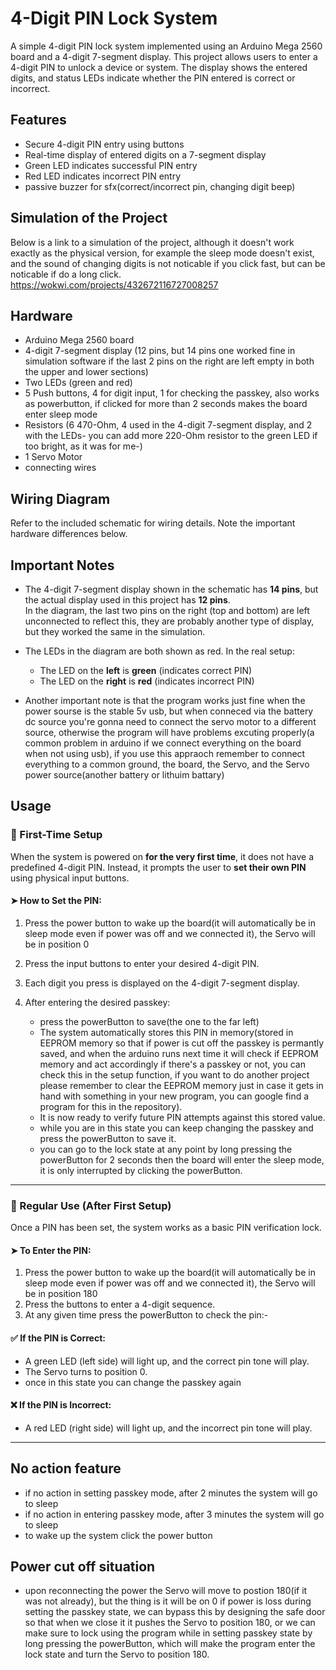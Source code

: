 # 4-Digit PIN Lock System

A simple 4-digit PIN lock system implemented using an Arduino Mega 2560 board and a 4-digit 7-segment display. This project allows users to enter a 4-digit PIN to unlock a device or system. The display shows the entered digits, and status LEDs indicate whether the PIN entered is correct or incorrect.

## Features

- Secure 4-digit PIN entry using buttons
- Real-time display of entered digits on a 7-segment display
- Green LED indicates successful PIN entry
- Red LED indicates incorrect PIN entry
- passive buzzer for sfx(correct/incorrect pin, changing digit beep)

## Simulation of the Project

Below is a link to a simulation of the project, although it doesn't work exactly as the physical version, for example the sleep mode doesn't exist, and the sound of changing digits is not noticable if you click fast, but can be noticable if do a long click.
https://wokwi.com/projects/432672116727008257

## Hardware

- Arduino Mega 2560 board
- 4-digit 7-segment display (12 pins, but 14 pins one worked fine in simulation software if the last 2 pins on the right are left empty in both the upper and lower sections)
- Two LEDs (green and red)
- 5 Push buttons, 4 for digit input, 1 for checking the passkey, also works as powerbutton, if clicked for more than 2 seconds makes the board enter sleep mode
- Resistors (6 470-Ohm, 4 used in the 4-digit 7-segment display, and 2 with the LEDs- you can add more 220-Ohm resistor to the green LED if too bright, as it was for me-)
- 1 Servo Motor
- connecting wires

## Wiring Diagram

Refer to the included schematic for wiring details. Note the important hardware differences below.

## Important Notes

- The 4-digit 7-segment display shown in the schematic has **14 pins**, but the actual display used in this project has **12 pins**.  
  In the diagram, the last two pins on the right (top and bottom) are left unconnected to reflect this, they are probably another type of display, but they worked the same in the simulation.

- The LEDs in the diagram are both shown as red. In the real setup:  
  - The LED on the **left** is **green** (indicates correct PIN)  
  - The LED on the **right** is **red** (indicates incorrect PIN)

- Another important note is that the program works just fine when the power sourse is the stable 5v usb, but when conneced via the battery dc source you're gonna need to connect the servo motor to a different
  source, otherwise the program will have problems excuting properly(a common problem in arduino if we connect everything on the board when not using usb), if you use this appraoch remember to connect everything
  to a common ground, the board, the Servo, and the Servo power source(another battery or lithuim battary)
  

## Usage

### 🔧 First-Time Setup

When the system is powered on **for the very first time**, it does not have a predefined 4-digit PIN. Instead, it prompts the user to **set their own PIN** using physical input buttons.

#### ➤ How to Set the PIN:
1. Press the power button to wake up the board(it will automatically be in sleep mode even if power was off and we connected it), the Servo will be in position 0
1. Press the input buttons to enter your desired 4-digit PIN.
2. Each digit you press is displayed on the 4-digit 7-segment display.
3. After entering the desired passkey:
   
   - press the powerButton to save(the one to the far left)
   - The system automatically stores this PIN in memory(stored in EEPROM memory so that if power is cut off the passkey is permantly saved, and when the arduino runs next time it will check if EEPROM memory
     and act accordingly if there's a passkey or not, you can check this in the setup function, if you want to do another project please remember to clear the EEPROM memory just in case it gets in hand with
     something in your new program, you can google find a program for this in the repository).
   - It is now ready to verify future PIN attempts against this stored value.
   - while you are in this state you can keep changing the passkey and press the powerButton to save it.
   - you can go to the lock state at any point by long pressing the powerButton for 2 seconds then the board will enter the sleep mode, it is only interrupted by clicking the powerButton.


---

### 🔁 Regular Use (After First Setup)

Once a PIN has been set, the system works as a basic PIN verification lock.

#### ➤ To Enter the PIN:
1. Press the power button to wake up the board(it will automatically be in sleep mode even if power was off and we connected it), the Servo will be in position 180
2. Press the buttons to enter a 4-digit sequence.
3. At any given time press the powerButton to check the pin:-

#### ✅ If the PIN is Correct:
- A green LED (left side) will light up, and the correct pin tone will play.
- The Servo turns to position 0.
- once in this state you can change the passkey again

#### ❌ If the PIN is Incorrect:
- A red LED (right side) will light up, and the incorrect pin tone will play.

---

## No action feature
- if no action in setting passkey mode, after 2 minutes the system will go to sleep
- if no action in entering passkey mode, after 3 minutes the system will go to sleep
- to wake up the system click the power button

## Power cut off situation
- upon reconnecting the power the Servo will move to postion 180(if it was not already), but the thing is it will be on 0 if power is loss during setting the passkey state, we can bypass this by designing the safe door so that when we close it it pushes the Servo to position 180, or we can make sure to lock using the program while in setting passkey state by long pressing the powerButton, which will make the program enter the lock state and turn the Servo to position 180.






